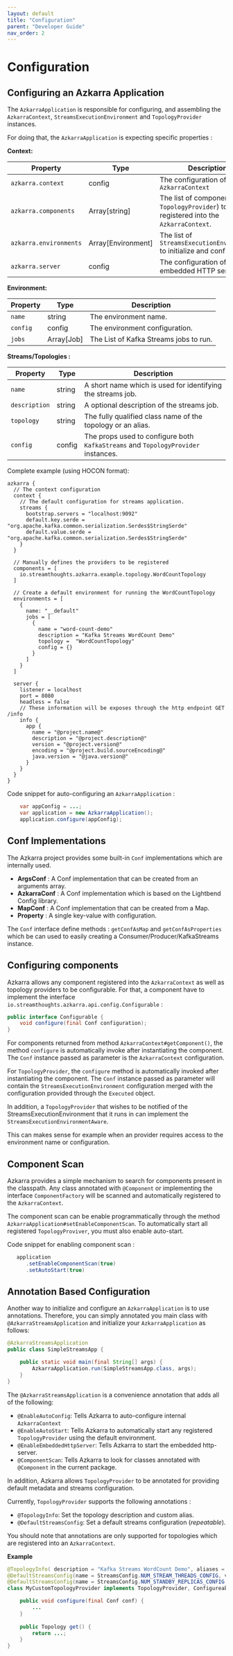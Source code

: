 ```yaml
---
layout: default
title: "Configuration"
parent: "Developer Guide"
nav_order: 2
---
```


# Configuration

## Configuring an Azkarra Application

The `AzkarraApplication` is responsible for configuring, and assembling 
the `AzkarraContext`, `StreamsExecutionEnvironment` and `TopologyProvider` instances.

For doing that, the `AzkarraApplication` is expecting specific properties :

**Context:**

| Property                             | Type                | Description                                                         |
|--------------------------------------|-------------------- |---------------------------------------------------------------------|
|  `azkarra.context`                   |  config             | The configuration of the `AzkarraContext`                           |                   
|  `azkarra.components`                |  Array[string]      | The list of components (e.g: `TopologyProvider`) to be registered into the `AzkarraContext`. |
|  `azkarra.environments`              |  Array[Environment] | The list of `StreamsExecutionEnvironment` to initialize and configure.   |
|  `azkarra.server`                    |  config | The configuration of the embedded HTTP server.                                  |

**Environment:** 

| Property                     | Type         | Description                                                         |
|----------------------------  |------------- |---------------------------------------------------------------------|
|  `name`                      |  string      | The environment name.                                               |     
|  `config`                    |  config      | The environment configuration.                                      |        
|  `jobs`                      |  Array[Job]  | The List of Kafka Streams jobs to run.                              |

**Streams/Topologies :**

| Property                     | Type         | Description                                                         |
|------------------------------|--------------|---------------------------------------------------------------------|
|  `name`                      |  string      | A short name which is used for identifying the streams job.         |     
|  `description`               |  string      | A optional description of the streams job.                          |     
|  `topology`                  |  string      | The fully qualified class name of the topology or an alias.         |                   
|  `config`                    |  config      | The props used to configure both `KafkaStreams` and `TopologyProvider` instances.  | 


Complete example (using HOCON format): 
```
azkarra {
  // The context configuration
  context {
    // The default configuration for streams application.
    streams {
      bootstrap.servers = "localhost:9092"
      default.key.serde = "org.apache.kafka.common.serialization.Serdes$StringSerde"
      default.value.serde = "org.apache.kafka.common.serialization.Serdes$StringSerde"
    }
  }

  // Manually defines the providers to be registered
  components = [
    io.streamthoughts.azkarra.example.topology.WordCountTopology
  ]

  // Create a default environment for running the WordCountTopology
  environments = [
    {
      name: "__default"
      jobs = [
        {
          name = "word-count-demo"
          description = "Kafka Streams WordCount Demo"
          topology =  "WordCountTopology"
          config = {}
        }
      ]
    }
  ]

  server {
    listener = localhost
    port = 8080
    headless = false
    // These information will be exposes through the http endpoint GET /info
    info {
      app {
        name = "@project.name@"
        description = "@project.description@"
        version = "@project.version@"
        encoding = "@project.build.sourceEncoding@"
        java.version = "@java.version@"
      }
    }
  }
}
```

Code snippet for auto-configuring an `AzkarraApplication` : 

```java
    var appConfig = ...;
    var application = new AzkarraApplication();
    application.configure(appConfig);
```

## Conf Implementations

The Azkarra project provides some built-in `Conf` implementations which are internally used.

* **ArgsConf** : A Conf implementation that can be created from an arguments array.
* **AzkarraConf** : A Conf implementation which is based on the Lightbend Config library.  
* **MapConf** : A Conf implementation that can be created from a Map.
* **Property** : A single key-value with configuration.

The `Conf` interface define methods : `getConfAsMap` and `getConfAsProperties` 
which be can used to easily creating a Consumer/Producer/KafkaStreams instance.

## Configuring components

Azkarra allows any component registered into the `AzkarraContext` as well as topology providers to be configurable.
For that, a component have to implement the interface `io.streamthoughts.azkarra.api.config.Configurable` : 

```java
public interface Configurable {
    void configure(final Conf configuration);
}
```

For components returned from method `AzkarraContext#getComponent()`, the method `configure` is automatically invoke
after instantiating the component. The `Conf` instance passed as parameter is the `AzkarraContext` configuration.

For `TopologyProvider`, the `configure` method is automatically invoked after instantiating the component. 
The `Conf` instance passed as parameter will contain the `StreamsExecutionEnvironment` configuration merged
with the configuration provided through the `Executed` object.

In addition, a `TopologyProvider` that wishes to be notified of the StreamsExecutionEnvironment that it runs in can 
implement the `StreamsExecutionEnvironmentAware`.

This can makes sense for example when an provider requires access to the environment name or configuration. 

## Component Scan

Azkarra provides a simple mechanism to search for components present in the classpath.
Any class annotated with `@Component` or implementing the interface `ComponentFactory` will be scanned and automatically
registered to the `AzkarraContext`.

The component scan can be enable programmatically through the method `AzkarraApplication#setEnableComponentScan`.
To automatically start all registered `TopologyProviver`, you must also enable auto-start.

Code snippet for enabling component scan : 

```java
   application
      .setEnableComponentScan(true)
      .setAutoStart(true) 
```

## Annotation Based Configuration

Another way to initialize and configure an `AzkarraApplication` is to use annotations.
Therefore, you can simply annotated you main class with `@AzkarraStreamsApplication` 
and initialize your `AzkarraApplication` as follows:

```java
@AzkarraStreamsApplication
public class SimpleStreamsApp {

    public static void main(final String[] args) {
        AzkarraApplication.run(SimpleStreamsApp.class, args);
    }
}
```

The `@AzkarraStreamsApplication` is a convenience annotation that adds all of the following:

 * `@EnableAutoConfig`: Tells Azkarra to auto-configure internal `AzkarraContext`
 * `@EnableAutoStart`: Tells Azkarra to automatically start any registered `TopologyProvider` using the default environment.
 * `@EnableEmbeddedHttpServer`: Tells Azkarra to start the embedded http-server.
 * `@ComponentScan`: Tells Azkarra to look for classes annotated with `@Component` in the current package.

In addition, Azkarra allows `TopologyProvider` to be annotated for providing default metadata and streams configuration.

Currently, `TopologyProvider` supports the following annotations :

 * `@TopologyInfo`: Set the topology description and custom alias.
 * `@DefaultStreamsConfig`: Set a default streams configuration (_repeatable_).
 
You should note that annotations are only supported for topologies which are registered into an `AzkarraContext`.

**Example**

```java
@TopologyInfo( description = "Kafka Streams WordCount Demo", aliases = "custom")
@DefaultStreamsConfig(name = StreamsConfig.NUM_STREAM_THREADS_CONFIG, value = "4")
@DefaultStreamsConfig(name = StreamsConfig.NUM_STANDBY_REPLICAS_CONFIG, value = "2")
class MyCustomTopologyProvider implements TopologyProvider, Configureable {

    public void configure(final Conf conf) {
        ...
    }   
    
    public Topology get() {
        return ...;
    }
}
```
